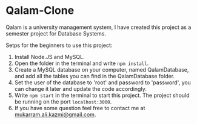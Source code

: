 # Qalam-Clone
Qalam is a university management system, I have created this project as a semester project for Database Systems.

Setps for the beginners to use this project:
1. Install Node.JS and MySQL.
2. Open the folder in the terminal and write `npm install`.
3. Create a MySQL database on your computer, named QalamDatabase, and add all the tables you can find in the QalamDatabase folder.
4. Set the user of the database to 'root' and password to 'password', you can change it later and update the code accordingly.
5. Write `npm start` in the terminal to start this project. The project should be running on the port `localhost:3000`.
6. If you have some question feel free to contact me at mukarram.ali.kazmi@gmail.com.
